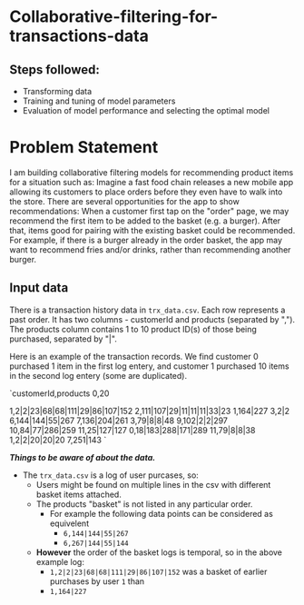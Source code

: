 # Collaborative-filtering-for-transactions-data

## Steps followed:
 * Transforming data
 * Training and tuning of model parameters
 * Evaluation of model performance and selecting the optimal model
 
 # Problem Statement

I am building collaborative filtering models for recommending product items for a situation such as: Imagine a fast food chain releases a new mobile app allowing its customers to place orders before they even have to walk into the store. There are several opportunities for the app to show recommendations: When a customer first tap on the "order" page, we may recommend the first item to be added to the basket (e.g. a burger). After that, items good for pairing with the existing basket could be recommended. For example, if there is a burger already in the order basket, the app may want to recommend fries and/or drinks, rather than recommending another burger.


## Input data
There is a transaction history data in `trx_data.csv`. Each row represents a past order. It has two columns - customerId and products (separated by ","). The products column contains 1 to 10 product ID(s) of those being purchased, separated by "|".

Here is an example of the transaction records. We find customer 0 purchased 1 item in the first log entery, and customer 1 purchased 10 items in the second log entery (some are duplicated).

`customerId,products
0,20

1,2|2|23|68|68|111|29|86|107|152
2,111|107|29|11|11|11|33|23
1,164|227
3,2|2
6,144|144|55|267
7,136|204|261
3,79|8|8|48
9,102|2|2|297
10,84|77|286|259
11,25|127|127
0,18|183|288|171|289
11,79|8|8|38
1,2|2|20|20|20
7,251|143
`

***Things to be aware of about the data.***
* The `trx_data.csv` is a log of user purcases, so:
    * Users might be found on multiple lines in the csv with different basket items attached.
    * The products "basket" is not listed in any particular order.
        * For example the following data points can be considered as equivelent
            * `6,144|144|55|267` 
            * `6,267|144|55|144`
    * **However** the order of the basket logs is temporal, so in the above example log:
        * `1,2|2|23|68|68|111|29|86|107|152` was a basket of earlier purchases by user `1` than
        * `1,164|227`
